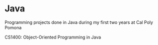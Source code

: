 # Java
Programming projects done in Java during my first two years at Cal Poly Pomona





CS1400: Object-Oriented Programming in Java
